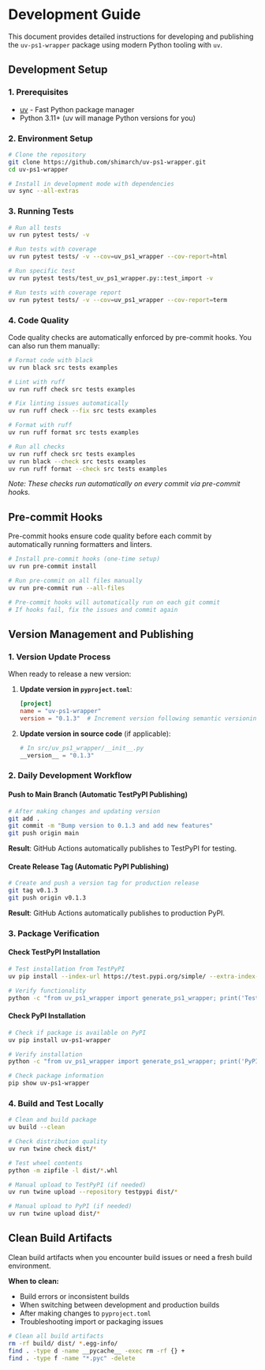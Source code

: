 # Development Guide

This document provides detailed instructions for developing and publishing the `uv-ps1-wrapper` package using modern Python tooling with `uv`.

## Development Setup

### 1. Prerequisites

- [uv](https://docs.astral.sh/uv/) - Fast Python package manager
- Python 3.11+ (uv will manage Python versions for you)

### 2. Environment Setup

```bash
# Clone the repository
git clone https://github.com/shimarch/uv-ps1-wrapper.git
cd uv-ps1-wrapper

# Install in development mode with dependencies
uv sync --all-extras
```

### 3. Running Tests

```bash
# Run all tests
uv run pytest tests/ -v

# Run tests with coverage
uv run pytest tests/ -v --cov=uv_ps1_wrapper --cov-report=html

# Run specific test
uv run pytest tests/test_uv_ps1_wrapper.py::test_import -v

# Run tests with coverage report
uv run pytest tests/ -v --cov=uv_ps1_wrapper --cov-report=term
```

### 4. Code Quality

Code quality checks are automatically enforced by pre-commit hooks. You can also run them manually:

```bash
# Format code with black
uv run black src tests examples

# Lint with ruff
uv run ruff check src tests examples

# Fix linting issues automatically
uv run ruff check --fix src tests examples

# Format with ruff
uv run ruff format src tests examples

# Run all checks
uv run ruff check src tests examples
uv run black --check src tests examples
uv run ruff format --check src tests examples
```

_Note: These checks run automatically on every commit via pre-commit hooks._

## Pre-commit Hooks

Pre-commit hooks ensure code quality before each commit by automatically running formatters and linters.

```bash
# Install pre-commit hooks (one-time setup)
uv run pre-commit install

# Run pre-commit on all files manually
uv run pre-commit run --all-files

# Pre-commit hooks will automatically run on each git commit
# If hooks fail, fix the issues and commit again
```

## Version Management and Publishing

### 1. Version Update Process

When ready to release a new version:

1. **Update version in `pyproject.toml`**:

   ```toml
   [project]
   name = "uv-ps1-wrapper"
   version = "0.1.3"  # Increment version following semantic versioning
   ```

2. **Update version in source code** (if applicable):

   ```python
   # In src/uv_ps1_wrapper/__init__.py
   __version__ = "0.1.3"
   ```

### 2. Daily Development Workflow

#### Push to Main Branch (Automatic TestPyPI Publishing)

```bash
# After making changes and updating version
git add .
git commit -m "Bump version to 0.1.3 and add new features"
git push origin main
```

**Result**: GitHub Actions automatically publishes to TestPyPI for testing.

#### Create Release Tag (Automatic PyPI Publishing)

```bash
# Create and push a version tag for production release
git tag v0.1.3
git push origin v0.1.3
```

**Result**: GitHub Actions automatically publishes to production PyPI.

### 3. Package Verification

#### Check TestPyPI Installation

```bash
# Test installation from TestPyPI
uv pip install --index-url https://test.pypi.org/simple/ --extra-index-url https://pypi.org/simple/ uv-ps1-wrapper

# Verify functionality
python -c "from uv_ps1_wrapper import generate_ps1_wrapper; print('TestPyPI installation successful!')"
```

#### Check PyPI Installation

```bash
# Check if package is available on PyPI
uv pip install uv-ps1-wrapper

# Verify installation
python -c "from uv_ps1_wrapper import generate_ps1_wrapper; print('PyPI installation successful!')"

# Check package information
pip show uv-ps1-wrapper
```

### 4. Build and Test Locally

```bash
# Clean and build package
uv build --clean

# Check distribution quality
uv run twine check dist/*

# Test wheel contents
python -m zipfile -l dist/*.whl

# Manual upload to TestPyPI (if needed)
uv run twine upload --repository testpypi dist/*

# Manual upload to PyPI (if needed)
uv run twine upload dist/*
```

## Clean Build Artifacts

Clean build artifacts when you encounter build issues or need a fresh build environment.

**When to clean:**

- Build errors or inconsistent builds
- When switching between development and production builds
- After making changes to `pyproject.toml`
- Troubleshooting import or packaging issues

```bash
# Clean all build artifacts
rm -rf build/ dist/ *.egg-info/
find . -type d -name __pycache__ -exec rm -rf {} +
find . -type f -name "*.pyc" -delete
```
